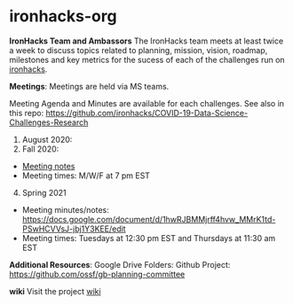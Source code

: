 # ironhacks-org

**IronHacks Team and Ambassors**
The IronHacks team meets at least twice a week to discuss topics related to planning, mission, vision, roadmap, milestones and key metrics for the sucess of each of the challenges run on [ironhacks](https://ironhacks.com). 


**Meetings**:
Meetings are held via MS teams. 

Meeting Agenda and Minutes are available for each challenges. See also in this repo: https://github.com/ironhacks/COVID-19-Data-Science-Challenges-Research

1. August 2020: 
2. Fall 2020:
* [Meeting notes](https://docs.google.com/document/d/e/2PACX-1vQq27Ln8M3vUyb51eWCbRd6e75gbcUz7hGBIENcLQOlSxJCVKJLMZgexPrH4QMS__uIe3TpnASYRHm2/pub)
* Meeting times: M/W/F at 7 pm EST 
4. Spring 2021
*  Meeting minutes/notes: https://docs.google.com/document/d/1hwRJBMMjrff4hvw_MMrK1td-PSwHCVVsJ-jbj1Y3KEE/edit
*  Meeting times: Tuesdays at 12:30 pm EST and Thursdays at 11:30 am EST

**Additional Resources**:
Google Drive Folders: 
Github Project: https://github.com/ossf/gb-planning-committee

**wiki**
Visit the project [wiki](https://github.com/ironhacks/ironhacks-org/wiki)
